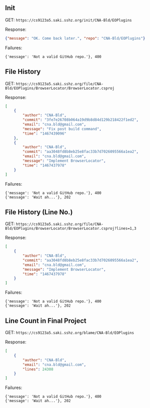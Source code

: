 ## Init

GET: `https://cs9123a5.saki.sshz.org/init/CNA-Bld/EOPlugins`

Response:

```json
{"message": "OK. Come back later.", "repo": "CNA-Bld/EOPlugins"}
```

Failures:

```
{'message': 'Not a valid GitHub repo.'}, 400
```

## File History

GET: `https://cs9123a5.saki.sshz.org/file/CNA-Bld/EOPlugins/BrowserLocator/BrowserLocator.csproj`

Response:

```json
[
    {
        "author": "CNA-Bld",
        "commit": "3fe7e26708b064a19d9b8d84d129b218422f1ed2",
        "email": "cna.bld@gmail.com",
        "message": "Fix post build command",
        "time": "1467439096"
    },
    {
        "author": "CNA-Bld",
        "commit": "aa3048fd8b8eb25e8fac33b7d7026095566a1ea2",
        "email": "cna.bld@gmail.com",
        "message": "Implement BrowserLocator",
        "time": "1467437978"
    }
]
```

Failures:

```
{'message': 'Not a valid GitHub repo.'}, 400
{'message': 'Wait ah...'}, 202
```

## File History (Line No.)

GET: `https://cs9123a5.saki.sshz.org/file/CNA-Bld/EOPlugins/BrowserLocator/BrowserLocator.csproj?lines=1,3`

Response:

```json
[
    {
        "author": "CNA-Bld",
        "commit": "aa3048fd8b8eb25e8fac33b7d7026095566a1ea2",
        "email": "cna.bld@gmail.com",
        "message": "Implement BrowserLocator",
        "time": "1467437978"
    }
]
```

Failures:

```
{'message': 'Not a valid GitHub repo.'}, 400
{'message': 'Wait ah...'}, 202
```

## Line Count in Final Project

GET: `https://cs9123a5.saki.sshz.org/blame/CNA-Bld/EOPlugins`

Response:

```json
[
    {
        "author": "CNA-Bld",
        "email": "cna.bld@gmail.com",
        "lines": 24308
    }
]
```

Failures:

```
{'message': 'Not a valid GitHub repo.'}, 400
{'message': 'Wait ah...'}, 202
```
